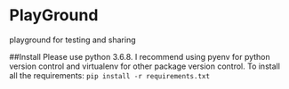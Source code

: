 # PlayGround
playground for testing and sharing

##Install
Please use python 3.6.8. I recommend using pyenv for python version control and virtualenv for other package version control.
To install all the requirements: `pip install -r requirements.txt`
